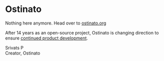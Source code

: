 # Ostinato

Nothing here anymore. Head over to [ostinato.org](https://ostinato.org)

After 14 years as an open-source project, Ostinato is changing direction to ensure [continued product development](https://ostinato.org/open-source).

Srivats P<br/>
Creator, Ostinato
